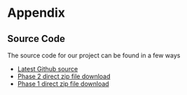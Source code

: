 # Appendix

## Source Code

The source code for our project can be found in a few ways

- [Latest Github source](https://github.com/coffee-cup/uvic-csc460/tree/master/project1)
- [Phase 2 direct zip file download](https://github.com/coffee-cup/uvic-csc460/archive/project1-phase2.zip)
- [Phase 1 direct zip file download](https://github.com/coffee-cup/uvic-csc460/archive/project1-phase1.zip)
